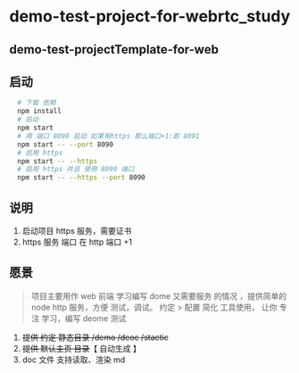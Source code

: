 # demo-test-project-for-webrtc_study

## demo-test-projectTemplate-for-web

## 启动

```bash
  # 下载 依赖
  npm install
  # 启动
  npm start
  # 用 端口 8090 启动 如果有https 那么端口+1:即 8091
  npm start -- --port 8090
  # 启用 https
  npm start -- --https
  # 启用 https 并且 使用 8090 端口
  npm start -- --https --port 8090
```

## 说明

1. 启动项目 https 服务，需要证书
2. https 服务 端口 在 http 端口 +1

## 愿景

> 项目主要用作 web 前端 学习编写 dome 又需要服务 的情况 ，提供简单的 node http 服务，方便 测试，调试。
> 约定 > 配置 简化 工具使用， 让你 专注 学习，编写 deome 测试

1. ~~提供 约定 静态目录 /demo /deoc /stactic~~
2. ~~提供 默认主页 目录~~【 自动生成 】
3. doc 文件 支持读取、渲染 md
